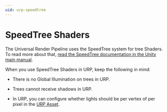```yaml
---
uid: urp-speedtree
---
```

# SpeedTree Shaders

The Universal Render Pipeline uses the SpeedTree system for tree Shaders. To read more about that, [read the SpeedTree documentation in the Unity main manual](https://docs.unity3d.com/Manual/SpeedTree.html).

When you use SpeedTree Shaders in URP, keep the following in mind:

* There is no Global Illumination on trees in URP.

* Trees cannot receive shadows in URP.
* In URP, you can configure whether lights should be per vertex of per pixel in the [URP Asset](universalrp-asset.md).

